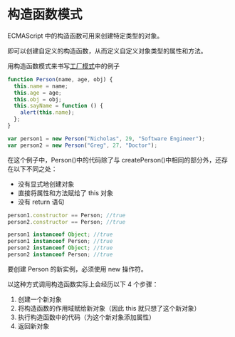 # 构造函数模式

ECMAScript 中的构造函数可用来创建特定类型的对象。

即可以创建自定义的构造函数，从而定义自定义对象类型的属性和方法。

用构造函数模式来书写[工厂模式](./01-工厂模式.md)中的例子

```js
function Person(name, age, obj) {
  this.name = name;
  this.age = age;
  this.obj = obj;
  this.sayName = function () {
    alert(this.name);
  };
}

var person1 = new Person("Nicholas", 29, "Software Engineer");
var person2 = new Person("Greg", 27, "Doctor");
```

在这个例子中，Person()中的代码除了与 createPerson()中相同的部分外，还存在以下不同之处：

- 没有显式地创建对象
- 直接将属性和方法赋给了 this 对象
- 没有 return 语句

```js
person1.constructor == Person; //true
person2.constructor == Person; //true

person1 instanceof Object; //true
person1 instanceof Person; //true
person2 instanceof Object; //true
person2 instanceof Person; //true
```

要创建 Person 的新实例，必须使用 new 操作符。

以这种方式调用构造函数实际上会经历以下 4 个步骤：

1. 创建一个新对象
2. 将构造函数的作用域赋给新对象（因此 this 就只想了这个新对象）
3. 执行构造函数中的代码（为这个新对象添加属性）
4. 返回新对象
